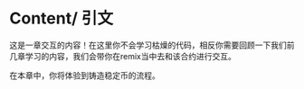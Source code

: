 # Content/ 引文

这是一章交互的内容！在这里你不会学习枯燥的代码，相反你需要回顾一下我们前几章学习的内容，我们会带你在remix当中去和该合约进行交互。

在本章中，你将体验到铸造稳定币的流程。